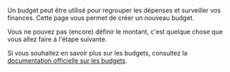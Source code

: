 Un budget peut être utilisé pour regrouper les dépenses et surveiller vos finances. Cette page vous permet de créer un nouveau budget.

Vous ne pouvez pas (encore) définir le montant, c'est quelque chose que vous allez faire à l'étape suivante.

Si vous souhaitez en savoir plus sur les budgets, consultez la [documentation officielle sur les budgets](https://docs.firefly-iii.org/concepts/budgets).